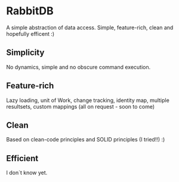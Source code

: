 RabbitDB
========

A simple abstraction of data access. Simple, feature-rich, clean and hopefully efficent :)

Simplicity
----------

No dynamics, simple and no obscure command execution.

Feature-rich
------------

Lazy loading, unit of Work, change tracking, identity map, multiple resultsets, custom mappings
(all on request - soon to come)

Clean
-----

Based on clean-code principles and SOLID principles (I tried!!) :)

Efficient
---------

I don´t know yet.

